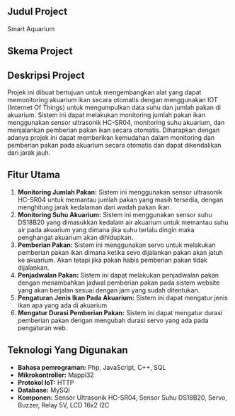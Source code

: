 ## Judul Project

Smart Aquarium

## Skema Project


## Deskripsi Project

Projek ini dibuat bertujuan untuk mengembangkan alat yang dapat memonitoring akuarium ikan secara otomatis dengan menggunakan IOT (Internet Of Things) untuk mengumpulkan data suhu dan jumlah pakan di akuarium. Sistem ini dapat melakukan monitoring jumlah pakan ikan menggunakan sensor ultrasonik HC-SR04, monitoring suhu akuarium, dan menjalankan pemberian pakan ikan secara otomatis. Diharapkan dengan adanya projek ini dapat memberikan kemudahan dalam monitoring dan pemberian pakan pada akuarium secara otomatis dan dapat dikendalikan dari jarak jauh.

## Fitur Utama

1. **Monitoring Jumlah Pakan:** Sistem ini menggunakan sensor ultrasonik HC-SR04 untuk memantau jumlah pakan yang masih tersedia, dengan menghitung jarak kedalaman dari wadah pakan ikan.
2. **Monitoring Suhu Akuarium:** Sistem ini menggunakan sensor suhu DS18B20 yang dimasukkan kedalam air akuarium untuk memantau suhu air pada akuarium yang dimana jika suhu terlalu dingin maka penghangat akuarium akan dihidupkan.
3. **Pemberian Pakan:** Sistem ini menggunakan servo untuk melakukan pemberian pakan ikan dimana ketika sevo dijalankan pakan akan jatuh ke akuarium. Akan tetapi jika pakan habis pemberian pakan tidak dijalankan.
4. **Penjadwalan Pakan:** Sistem ini dapat melakukan penjadwalan pakan dengan menambahkan jadwal pemberian pakan pada sistem website yang akan berjalan sesuai dengan jam yang sudah ditentukan.
5. **Pengaturan Jenis Ikan Pada Akuarium:** Sistem ini dapat mengatur jenis ikan apa yang ada di akuarium
6. **Mengatur Durasi Pemberian Pakan:** Sistem ini dapat mengatur durasi pemberian pakan dengan mengubah durasi servo yang ada pada pengaturan web. 

## Teknologi Yang Digunakan

- **Bahasa pemrograman:** Php, JavaScript, C++, SQL
- **Mikrokontroller:** Mappi32
- **Protokol IoT:** HTTP
- **Database:** MySQl
- **Komponen:** Sensor Ultrasonik HC-SR04, Sensor Suhu DS18B20, Servo, Buzzer, Relay 5V, LCD 16x2 I2C
